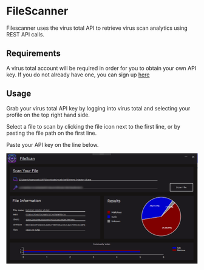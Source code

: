 # FileScanner

Filescanner uses the virus total API to retrieve virus scan analytics using REST API calls.

## Requirements

A virus total account will be required in order for you to obtain your own API key.
If you do not already have one, you can sign up [here](https://www.virustotal.com/gui/sign-in)

## Usage

Grab your virus total API key by logging into virus total and selecting your profile on the top right hand side.

Select a file to scan by clicking the file icon next to the first line, or by pasting the file path on the first line. 

Paste your API key on the line below.

![Example Outcome](https://github.com/sosnek/FileScanner/blob/master/FileScan/FileScan/FileScanResults.PNG)
